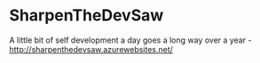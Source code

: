 # SharpenTheDevSaw
A little bit of self development a day goes a long way over a year - http://sharpenthedevsaw.azurewebsites.net/
